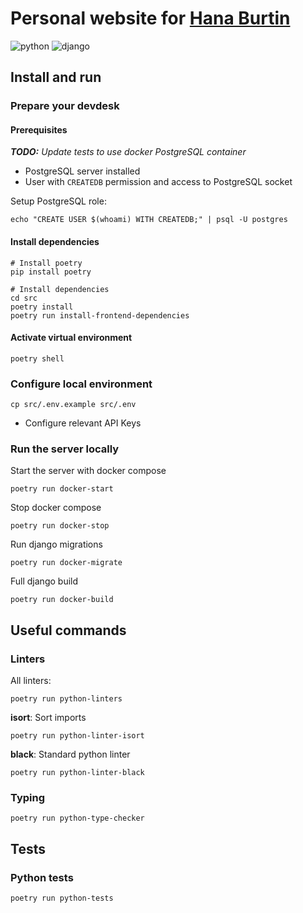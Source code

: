 # Personal website for [Hana Burtin](https://hanaburtin.net/)

![python](https://img.shields.io/static/v1?label=Python&message=3.11&logo=Python&color=3776AB)
![django](https://img.shields.io/static/v1?label=Django&message=4.2&logo=Django&color=092E20)

## Install and run

### Prepare your devdesk

#### Prerequisites

_**TODO:** Update tests to use docker PostgreSQL container_

* PostgreSQL server installed
* User with `CREATEDB` permission and access to PostgreSQL socket

Setup PostgreSQL role:
```shell
echo "CREATE USER $(whoami) WITH CREATEDB;" | psql -U postgres
```

#### Install dependencies
```shell
# Install poetry
pip install poetry

# Install dependencies
cd src
poetry install
poetry run install-frontend-dependencies
```

#### Activate virtual environment
```shell
poetry shell
```

### Configure local environment

```shell
cp src/.env.example src/.env
```

* Configure relevant API Keys

### Run the server locally

Start the server with docker compose
```shell
poetry run docker-start
```

Stop docker compose
```shell
poetry run docker-stop
```

Run django migrations
```shell
poetry run docker-migrate
```

Full django build
```shell
poetry run docker-build
```

## Useful commands

### Linters

All linters:
```shell
poetry run python-linters
```

**isort**: Sort imports
```shell
poetry run python-linter-isort
```

**black**: Standard python linter
```shell
poetry run python-linter-black
```

### Typing
```shell
poetry run python-type-checker
```

## Tests

### Python tests
```shell
poetry run python-tests
```
